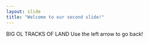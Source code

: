 ```yaml
---
layout: slide
title: "Welcome to our second slide!"
---
```

BIG OL TRACKS OF LAND
Use the left arrow to go back!
